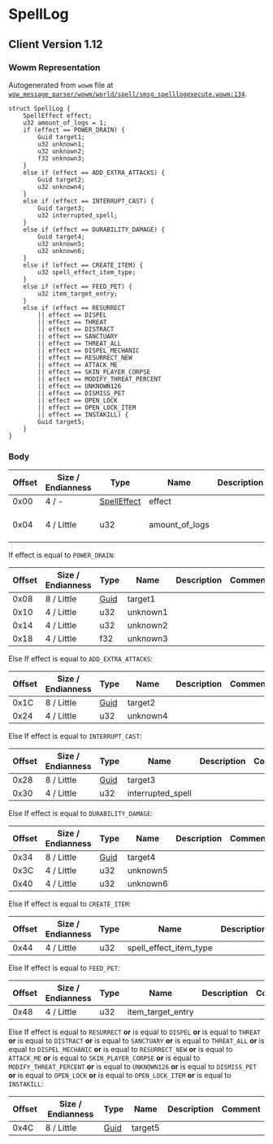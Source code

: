 # SpellLog

## Client Version 1.12

### Wowm Representation

Autogenerated from `wowm` file at [`wow_message_parser/wowm/world/spell/smsg_spelllogexecute.wowm:134`](https://github.com/gtker/wow_messages/tree/main/wow_message_parser/wowm/world/spell/smsg_spelllogexecute.wowm#L134).
```rust,ignore
struct SpellLog {
    SpellEffect effect;
    u32 amount_of_logs = 1;
    if (effect == POWER_DRAIN) {
        Guid target1;
        u32 unknown1;
        u32 unknown2;
        f32 unknown3;
    }
    else if (effect == ADD_EXTRA_ATTACKS) {
        Guid target2;
        u32 unknown4;
    }
    else if (effect == INTERRUPT_CAST) {
        Guid target3;
        u32 interrupted_spell;
    }
    else if (effect == DURABILITY_DAMAGE) {
        Guid target4;
        u32 unknown5;
        u32 unknown6;
    }
    else if (effect == CREATE_ITEM) {
        u32 spell_effect_item_type;
    }
    else if (effect == FEED_PET) {
        u32 item_target_entry;
    }
    else if (effect == RESURRECT
        || effect == DISPEL
        || effect == THREAT
        || effect == DISTRACT
        || effect == SANCTUARY
        || effect == THREAT_ALL
        || effect == DISPEL_MECHANIC
        || effect == RESURRECT_NEW
        || effect == ATTACK_ME
        || effect == SKIN_PLAYER_CORPSE
        || effect == MODIFY_THREAT_PERCENT
        || effect == UNKNOWN126
        || effect == DISMISS_PET
        || effect == OPEN_LOCK
        || effect == OPEN_LOCK_ITEM
        || effect == INSTAKILL) {
        Guid target5;
    }
}
```
### Body

| Offset | Size / Endianness | Type | Name | Description | Comment |
| ------ | ----------------- | ---- | ---- | ----------- | ------- |
| 0x00 | 4 / - | [SpellEffect](spelleffect.md) | effect |  |  |
| 0x04 | 4 / Little | u32 | amount_of_logs |  | vmangos/cmangos/mangoszero: Can be variable but all use constant 1 |

If effect is equal to `POWER_DRAIN`:

| Offset | Size / Endianness | Type | Name | Description | Comment |
| ------ | ----------------- | ---- | ---- | ----------- | ------- |
| 0x08 | 8 / Little | [Guid](../spec/packed-guid.md) | target1 |  |  |
| 0x10 | 4 / Little | u32 | unknown1 |  |  |
| 0x14 | 4 / Little | u32 | unknown2 |  |  |
| 0x18 | 4 / Little | f32 | unknown3 |  |  |

Else If effect is equal to `ADD_EXTRA_ATTACKS`:

| Offset | Size / Endianness | Type | Name | Description | Comment |
| ------ | ----------------- | ---- | ---- | ----------- | ------- |
| 0x1C | 8 / Little | [Guid](../spec/packed-guid.md) | target2 |  |  |
| 0x24 | 4 / Little | u32 | unknown4 |  |  |

Else If effect is equal to `INTERRUPT_CAST`:

| Offset | Size / Endianness | Type | Name | Description | Comment |
| ------ | ----------------- | ---- | ---- | ----------- | ------- |
| 0x28 | 8 / Little | [Guid](../spec/packed-guid.md) | target3 |  |  |
| 0x30 | 4 / Little | u32 | interrupted_spell |  |  |

Else If effect is equal to `DURABILITY_DAMAGE`:

| Offset | Size / Endianness | Type | Name | Description | Comment |
| ------ | ----------------- | ---- | ---- | ----------- | ------- |
| 0x34 | 8 / Little | [Guid](../spec/packed-guid.md) | target4 |  |  |
| 0x3C | 4 / Little | u32 | unknown5 |  |  |
| 0x40 | 4 / Little | u32 | unknown6 |  |  |

Else If effect is equal to `CREATE_ITEM`:

| Offset | Size / Endianness | Type | Name | Description | Comment |
| ------ | ----------------- | ---- | ---- | ----------- | ------- |
| 0x44 | 4 / Little | u32 | spell_effect_item_type |  |  |

Else If effect is equal to `FEED_PET`:

| Offset | Size / Endianness | Type | Name | Description | Comment |
| ------ | ----------------- | ---- | ---- | ----------- | ------- |
| 0x48 | 4 / Little | u32 | item_target_entry |  |  |

Else If effect is equal to `RESURRECT` **or** 
is equal to `DISPEL` **or** 
is equal to `THREAT` **or** 
is equal to `DISTRACT` **or** 
is equal to `SANCTUARY` **or** 
is equal to `THREAT_ALL` **or** 
is equal to `DISPEL_MECHANIC` **or** 
is equal to `RESURRECT_NEW` **or** 
is equal to `ATTACK_ME` **or** 
is equal to `SKIN_PLAYER_CORPSE` **or** 
is equal to `MODIFY_THREAT_PERCENT` **or** 
is equal to `UNKNOWN126` **or** 
is equal to `DISMISS_PET` **or** 
is equal to `OPEN_LOCK` **or** 
is equal to `OPEN_LOCK_ITEM` **or** 
is equal to `INSTAKILL`:

| Offset | Size / Endianness | Type | Name | Description | Comment |
| ------ | ----------------- | ---- | ---- | ----------- | ------- |
| 0x4C | 8 / Little | [Guid](../spec/packed-guid.md) | target5 |  |  |

